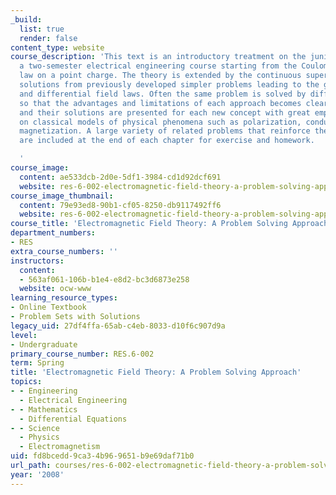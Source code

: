 ```yaml
---
_build:
  list: true
  render: false
content_type: website
course_description: 'This text is an introductory treatment on the junior level for
  a two-semester electrical engineering course starting from the Coulomb-Lorentz force
  law on a point charge. The theory is extended by the continuous superposition of
  solutions from previously developed simpler problems leading to the general integral
  and differential field laws. Often the same problem is solved by different methods
  so that the advantages and limitations of each approach becomes clear. Sample problems
  and their solutions are presented for each new concept with great emphasis placed
  on classical models of physical phenomena such as polarization, conduction, and
  magnetization. A large variety of related problems that reinforce the text material
  are included at the end of each chapter for exercise and homework.

  '
course_image:
  content: ae533dcb-2d0e-5df1-3984-cd1d92dcf691
  website: res-6-002-electromagnetic-field-theory-a-problem-solving-approach-spring-2008
course_image_thumbnail:
  content: 79e93ed8-90b1-cf05-8250-db9117492ff6
  website: res-6-002-electromagnetic-field-theory-a-problem-solving-approach-spring-2008
course_title: 'Electromagnetic Field Theory: A Problem Solving Approach'
department_numbers:
- RES
extra_course_numbers: ''
instructors:
  content:
  - 563af061-106b-b1e4-e8d2-bc3d6873e258
  website: ocw-www
learning_resource_types:
- Online Textbook
- Problem Sets with Solutions
legacy_uid: 27df4ffa-65ab-c4eb-8033-d10f6c907d9a
level:
- Undergraduate
primary_course_number: RES.6-002
term: Spring
title: 'Electromagnetic Field Theory: A Problem Solving Approach'
topics:
- - Engineering
  - Electrical Engineering
- - Mathematics
  - Differential Equations
- - Science
  - Physics
  - Electromagnetism
uid: fd8bcedd-9ca3-4b96-9651-b9e69daf71b0
url_path: courses/res-6-002-electromagnetic-field-theory-a-problem-solving-approach-spring-2008
year: '2008'
---
```

